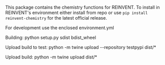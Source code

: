 This package contains the chemistry functions for REINVENT.
To install in REINVENT's environment either install from repo or use `pip install reinvent-chemistry` for the latest
official release.

For development use the enclosed environment.yml


Building: python setup.py sdist bdist_wheel

Upload build to test: python -m twine upload --repository testpypi dist/*

Upload build: python -m twine upload dist/*